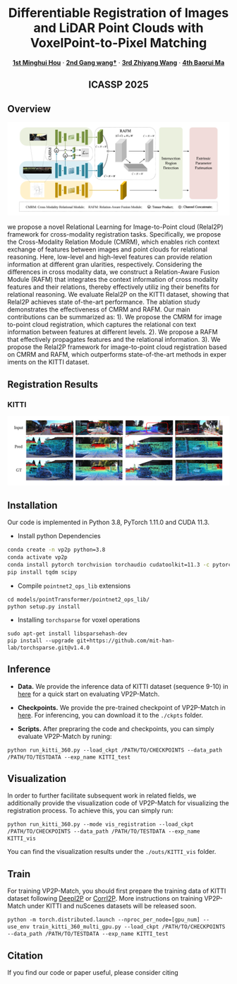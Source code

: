 <p align="center">


  <h1 align="center">Differentiable Registration of Images and LiDAR Point Clouds with VoxelPoint-to-Pixel Matching </h1>
  <p align="center">
    <a href=""><strong>1st Minghui Hou</strong></a>
    ·
    <a href=""><strong>2nd Gang wang†</strong></a>
    ·
    <a href=""><strong>3rd Zhiyang Wang</strong></a>
    ·
    <a href=""><strong>4th Baorui Ma</strong></a>

  </p>
  <h2 align="center">ICASSP 2025</h2>
  <div align="center"></div>
</p>

## Overview
<p align="center">
  <img src="figs/framework.jpg" width="780" />
</p>
we propose a novel Relational
 Learning for Image-to-Point cloud (RelaI2P) framework for
 cross-modality registration tasks. Specifically, we propose the
 Cross-Modality Relation Module (CMRM), which enables
 rich context exchange of features between images and point
 clouds for relational reasoning. Here, low-level and high-level
 features can provide relation information at different gran
ularities, respectively. Considering the differences in cross
modality data, we construct a Relation-Aware Fusion Module
 (RAFM) that integrates the context information of cross
modality features and their relations, thereby effectively utiliz
ing their benefits for relational reasoning. We evaluate RelaI2P
 on the KITTI dataset, showing that RelaI2P achieves state
of-the-art performance. The ablation study demonstrates the
 effectiveness of CMRM and RAFM. Our main contributions
 can be summarized as: 1). We propose the CMRM for image
to-point cloud registration, which captures the relational con
text information between features at different levels. 2). We
 propose a RAFM that effectively propagates features and the
 relational information. 3). We propose the RelaI2P framework
 for image-to-point cloud registration based on CMRM and
 RAFM, which outperforms state-of-the-art methods in exper
iments on the KITTI dataset.

## Registration Results
### KITTI
<p align="center">
  <img src="figs/kitti.jpg" width="780" />
</p>

## Installation
Our code is implemented in Python 3.8, PyTorch 1.11.0 and CUDA 11.3.
- Install python Dependencies
```bash
conda create -n vp2p python=3.8
conda activate vp2p
conda install pytorch torchvision torchaudio cudatoolkit=11.3 -c pytorch
pip install tqdm scipy 
```
- Compile `pointnet2_ops_lib` extensions
```
cd models/pointTransformer/pointnet2_ops_lib/
python setup.py install
```

- Installing `torchsparse` for voxel operations
```
sudo apt-get install libsparsehash-dev
pip install --upgrade git+https://github.com/mit-han-lab/torchsparse.git@v1.4.0
```

## Inference

- **Data.**
We provide the inference data of KITTI dataset (sequence 9-10) in <a href="https://cloud.tsinghua.edu.cn/f/62e849aaed0b49d187da/">here</a> for a quick start on evaluating VP2P-Match.

- **Checkpoints.**
We provide the pre-trained checkpoint of VP2P-Match in <a href="https://drive.google.com/file/d/1Z4BvvDg35_u23mi_Cp1kaoX3qsfQwozr/view?usp=sharing">here</a>. For inferencing, you can download it to the `./ckpts` folder.

- **Scripts.**
After prepraring the code and checkpoints, you can simply evaluate VP2P-Match by runing:
```
python run_kitti_360.py --load_ckpt /PATH/TO/CHECKPOINTS --data_path /PATH/TO/TESTDATA --exp_name KITTI_test
```

## Visualization
In order to further facilitate subsequent work in related fields, we additionally provide the visualization code of VP2P-Match for visualizing the registration process. To achieve this, you can simply run:
```
python run_kitti_360.py --mode vis_registration --load_ckpt /PATH/TO/CHECKPOINTS --data_path /PATH/TO/TESTDATA --exp_name KITTI_vis
```
You can find the visualization results under the `./outs/KITTI_vis` folder.


## Train
For training VP2P-Match, you should first prepare the training data of KITTI dataset following <a href="https://github.com/lijx10/DeepI2P">DeepI2P</a> or <a href="https://github.com/rsy6318/CorrI2P">CorrI2P</a>. More instructions on training VP2P-Match under KITTI and nuScenes datasets will be released soon.
```
python -m torch.distributed.launch --nproc_per_node=[gpu_num] --use_env train_kitti_360_multi_gpu.py --load_ckpt /PATH/TO/CHECKPOINTS --data_path /PATH/TO/TESTDATA --exp_name KITTI_test
```

## Citation
If you find our code or paper useful, please consider citing
